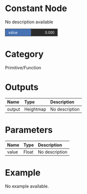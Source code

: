 
Constant Node
=============


No description available



![img](../../images/nodes/Constant_settings.png)


# Category


Primitive/Function
# Outputs

|Name|Type|Description|
| :--- | :--- | :--- |
|output|Heightmap|No description|

# Parameters

|Name|Type|Description|
| :--- | :--- | :--- |
|value|Float|No description|

# Example


No example available.